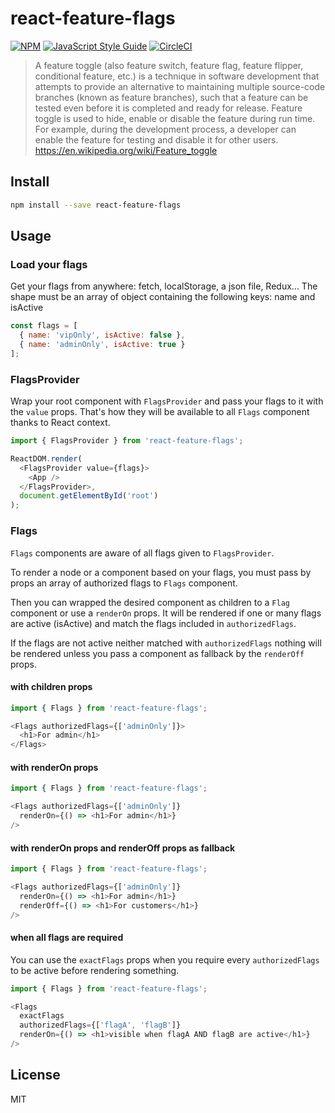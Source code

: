 # react-feature-flags

> 

[![NPM](https://img.shields.io/npm/v/react-feature-flags.svg)](https://www.npmjs.com/package/react-feature-flags) 
[![JavaScript Style Guide](https://img.shields.io/badge/code_style-standard-brightgreen.svg)](https://standardjs.com)
[![CircleCI](https://circleci.com/gh/romaindso/react-feature-flags/tree/master.svg?style=svg)](https://circleci.com/gh/romaindso/react-feature-flags/tree/master)


> A feature toggle (also feature switch, feature flag, feature flipper, conditional feature, etc.) is a technique in software development that attempts to provide an alternative to maintaining multiple source-code branches (known as feature branches), such that a feature can be tested even before it is completed and ready for release. Feature toggle is used to hide, enable or disable the feature during run time. For example, during the development process, a developer can enable the feature for testing and disable it for other users.
https://en.wikipedia.org/wiki/Feature_toggle

## Install

```bash
npm install --save react-feature-flags
```

## Usage
### Load your flags
Get your flags from anywhere: fetch, localStorage, a json file, Redux...
The shape must be an array of object containing the following keys: name and isActive

```javascript
const flags = [
  { name: 'vipOnly', isActive: false },
  { name: 'adminOnly', isActive: true }
];
```

### FlagsProvider
Wrap your root component with `FlagsProvider` and pass your flags to it with the `value` props.
That's how they will be available to all `Flags` component thanks to React context.

```javascript
import { FlagsProvider } from 'react-feature-flags';

ReactDOM.render(
  <FlagsProvider value={flags}>
    <App />
  </FlagsProvider>,
  document.getElementById('root')
);
```

### Flags
`Flags` components are aware of all flags given to `FlagsProvider`.

To render a node or a component based on your flags, you must pass by props an array of authorized flags to `Flags` component. 

Then you can wrapped the desired component as children to a `Flag` component or use a `renderOn` props. It will be rendered if one or many flags are active (isActive) and match the flags included in `authorizedFlags`.

If the flags are not active neither matched with `authorizedFlags` nothing will be rendered unless you pass a component as fallback by the `renderOff` props.


#### with children props

```javascript
import { Flags } from 'react-feature-flags';

<Flags authorizedFlags={['adminOnly']}>
  <h1>For admin</h1>
</Flags>
```

#### with renderOn props

```javascript
import { Flags } from 'react-feature-flags';

<Flags authorizedFlags={['adminOnly']}
  renderOn={() => <h1>For admin</h1>}
/>
```

#### with renderOn props and renderOff props as fallback

```javascript
import { Flags } from 'react-feature-flags';

<Flags authorizedFlags={['adminOnly']}
  renderOn={() => <h1>For admin</h1>}
  renderOff={() => <h1>For customers</h1>}
/>
```

#### when all flags are required
You can use the `exactFlags` props when you require every `authorizedFlags` to be active before rendering something.


```javascript
import { Flags } from 'react-feature-flags';

<Flags 
  exactFlags
  authorizedFlags={['flagA', 'flagB']}
  renderOn={() => <h1>visible when flagA AND flagB are active</h1>}
/>
```

## License

MIT
